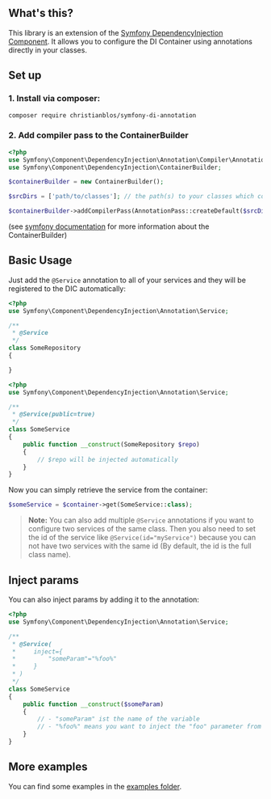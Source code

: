 ## What's this?

This library is an extension of the [Symfony DependencyInjection Component](https://github.com/symfony/dependency-injection).
It allows you to configure the DI Container using annotations directly in your classes.

## Set up

### 1. Install via composer:

`composer require christianblos/symfony-di-annotation`

### 2. Add compiler pass to the ContainerBuilder

```php
<?php
use Symfony\Component\DependencyInjection\Annotation\Compiler\AnnotationPass;
use Symfony\Component\DependencyInjection\ContainerBuilder;

$containerBuilder = new ContainerBuilder();

$srcDirs = ['path/to/classes']; // the path(s) to your classes which contain annotations

$containerBuilder->addCompilerPass(AnnotationPass::createDefault($srcDirs));
```

(see [symfony documentation](http://symfony.com/doc/current/components/dependency_injection.html) for more information about the ContainerBuilder)

## Basic Usage

Just add the `@Service` annotation to all of your services and they will be registered to the DIC automatically:

```php
<?php
use Symfony\Component\DependencyInjection\Annotation\Service;

/**
 * @Service
 */
class SomeRepository
{

}
```

```php
<?php
use Symfony\Component\DependencyInjection\Annotation\Service;

/**
 * @Service(public=true)
 */
class SomeService
{
    public function __construct(SomeRepository $repo)
    {
        // $repo will be injected automatically
    }
}
```

Now you can simply retrieve the service from the container:

```php
$someService = $container->get(SomeService::class);
```

> **Note:** You can also add multiple `@Service` annotations if you want to configure two services of the same class.
> Then you also need to set the id of the service like `@Service(id="myService")` because you can not have two services
> with the same id (By default, the id is the full class name).

## Inject params

You can also inject params by adding it to the annotation:

```php
<?php
use Symfony\Component\DependencyInjection\Annotation\Service;

/**
 * @Service(
 *     inject={
 *         "someParam"="%foo%"
 *     }
 * )
 */
class SomeService
{
    public function __construct($someParam)
    {
        // - "someParam" ist the name of the variable
        // - "%foo%" means you want to inject the "foo" parameter from the container
    }
}
```

## More examples

You can find some examples in the [examples folder](https://github.com/christianblos/symfony-di-annotation/tree/master/examples).

